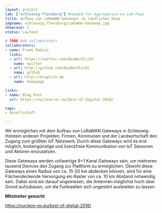 ```yaml
---
layout: project
lab: ["schleswig-flensburg"] #needed for Aggregation on Lab-Page
title: Aufbau von LoRaWAN Gateways im ländlichen Raum
imgname: schleswig_flensburg/LoRaWan-Gateway.jpg
showcase: 1
status: Laufend

# TODO Add collaborators
collaborators:
- name: Frank Radzio
  links:
  - url: https://twitter.com/DasNordlicht
    name: twitter
  - url: http://github.com/DasNordlicht
    name: github
  - url: http://bloglich.de
    name: homepage

links:
- name: Blog Post
  url: https://nucleon-ev.eu/best-of-digital-2018/

tags:
- Gesellschaft

---
```


Wir ermöglichen mit dem Aufbau von LoRaWAN Gateways in Schleswig-Holstein anderen Projekten, Firmen, Kommunen und der Landwirtschaft den Zugang zum größten IoT Netzwerk.
Durch diese Gateways wird es erst möglich, kostengünstige und lizenzfreie Kommunikation von IoT Sensoren und Aktoren einzusetzen.

Diese Gateways werden vollwertige 8+1 Kanal Gateways sein, um mehreren tausend Devices den Zugang zur Plattform zu ermöglichen.
Obwohl diese Gateways einen Radius von ca. 15-20 km abdecken können, wird für eine Flächendeckende Versorgung ein Raster von ca. 10 km Abstand notwendig sein.
Dabei sind wir darauf angewiesen, die Antennen möglichst hoch über Grund aufzubauen, um die Funkwellen sich ungestört ausbreiten zu lassen.

<b>Mitstreiter gesucht</b>

<a href="https://nucleon-ev.eu/best-of-digital-2018/">https://nucleon-ev.eu/best-of-digital-2018/</a>
